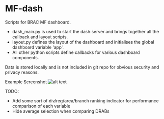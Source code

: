 # MF-dash

Scripts for BRAC MF dashboard.

- dash_main.py is used to start the dash server and brings together all the callback and layout scripts.
- layout.py defines the layout of the dashboard and initialises the global dashboard variable 'app'.
- All other python scripts define callbacks for various dashboard components.

Data is stored locally and is not included in git repo for obvious security and privacy reasons.

Example Screenshot
![alt text](https://github.com/lscholtes/MF-dash/dashboard_screengrab.png)


TODO:
- Add some sort of div/reg/area/branch ranking indicator for performance comparison of each variable
- Hide average selection when comparing DRABs
